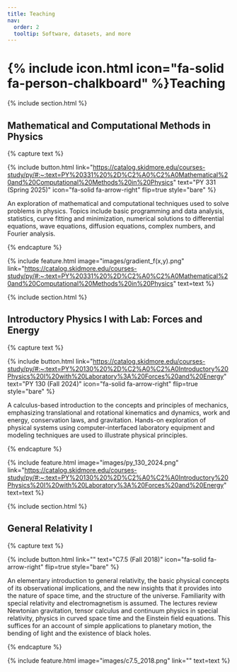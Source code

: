 ```yaml
---
title: Teaching
nav:
  order: 2
  tooltip: Software, datasets, and more
---
```


# {% include icon.html icon="fa-solid fa-person-chalkboard" %}Teaching

{% include section.html %}

## Mathematical and Computational Methods in Physics

{% capture text %}

{%
  include button.html
  link="https://catalog.skidmore.edu/courses-study/py/#:~:text=PY%20331%20%2D%C2%A0%C2%A0Mathematical%20and%20Computational%20Methods%20in%20Physics"
  text="PY 331 (Spring 2025)"
  icon="fa-solid fa-arrow-right"
  flip=true
  style="bare"
%}

An exploration of mathematical and computational techniques used to solve problems in physics. Topics include basic programming and data analysis, statistics, curve fitting and minimization, numerical solutions to differential equations, wave equations, diffusion equations, complex numbers, and Fourier analysis.

{% endcapture %}

{%
  include feature.html
  image="images/gradient_f(x,y).png"
  link="https://catalog.skidmore.edu/courses-study/py/#:~:text=PY%20331%20%2D%C2%A0%C2%A0Mathematical%20and%20Computational%20Methods%20in%20Physics"
  text=text
%}

{% include section.html %}

## Introductory Physics I with Lab: Forces and Energy

{% capture text %}

{%
  include button.html
  link="https://catalog.skidmore.edu/courses-study/py/#:~:text=PY%20130%20%2D%C2%A0%C2%A0Introductory%20Physics%20I%20with%20Laboratory%3A%20Forces%20and%20Energy"
  text="PY 130 (Fall 2024)"
  icon="fa-solid fa-arrow-right"
  flip=true
  style="bare"
%}

A calculus-based introduction to the concepts and principles of mechanics, emphasizing translational and rotational kinematics and dynamics, work and energy, conservation laws, and gravitation. Hands-on exploration of physical systems using computer-interfaced laboratory equipment and modeling techniques are used to illustrate physical principles.

{% endcapture %}

{%
  include feature.html
  image="images/py_130_2024.png"
  link="https://catalog.skidmore.edu/courses-study/py/#:~:text=PY%20130%20%2D%C2%A0%C2%A0Introductory%20Physics%20I%20with%20Laboratory%3A%20Forces%20and%20Energy"
  text=text
%}


{% include section.html %}

## General Relativity I

{% capture text %}

{%
  include button.html
  link=""
  text="C7.5 (Fall 2018)"
  icon="fa-solid fa-arrow-right"
  flip=true
  style="bare"
%}

An elementary introduction to general relativity, the basic physical concepts of its observational implications, and the new insights that it provides into the nature of space time, and the structure of the universe. Familiarity with special relativity and electromagnetism is assumed. The lectures review Newtonian gravitation, tensor calculus and continuum physics in special relativity, physics in curved space time and the Einstein field equations. This suffices for an account of simple applications to planetary motion, the bending of light and the existence of black holes.

{% endcapture %}

{%
  include feature.html
  image="images/c7.5_2018.png"
  link=""
  text=text
%}
